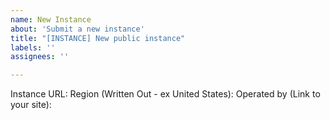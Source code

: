 ```yaml
---
name: New Instance
about: 'Submit a new instance'
title: "[INSTANCE] New public instance"
labels: ''
assignees: ''

---
```


Instance URL: 
Region (Written Out - ex United States): 
Operated by (Link to your site):
